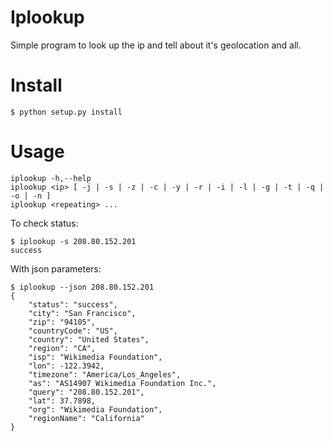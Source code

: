 Iplookup
=============

Simple program to  look up the ip and tell about it's geolocation and all.

Install
=======

	$ python setup.py install

Usage
=====
	iplookup -h,--help
	iplookup <ip> [ -j | -s | -z | -c | -y | -r | -i | -l | -g | -t | -q | -o | -n ]
	iplookup <repeating> ...



To check status:

	$ iplookup -s 208.80.152.201
	success

With json parameters:

	$ iplookup --json 208.80.152.201
	{
	    "status": "success", 
	    "city": "San Francisco", 
	    "zip": "94105", 
	    "countryCode": "US", 
	    "country": "United States", 
	    "region": "CA", 
	    "isp": "Wikimedia Foundation", 
	    "lon": -122.3942, 
	    "timezone": "America/Los_Angeles", 
	    "as": "AS14907 Wikimedia Foundation Inc.", 
	    "query": "208.80.152.201", 
	    "lat": 37.7898, 
	    "org": "Wikimedia Foundation", 
	    "regionName": "California"
	}

